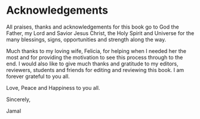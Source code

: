 # Acknowledgements

All praises, thanks and acknowledgements for this book go to God the Father, my Lord and Savior Jesus Christ, the Holy Spirit and Universe for the many blessings, signs, opportunities and strength along the way. 

Much thanks to my loving wife, Felicia, for helping when I needed her the most and for providing the motivation to see this process through to the end. I would also like to give much thanks and gratitude to my editors, reviewers, students and friends for editing and reviewing this book. I am forever grateful to you all.

Love, Peace and Happiness to you all.

Sincerely,

Jamal
